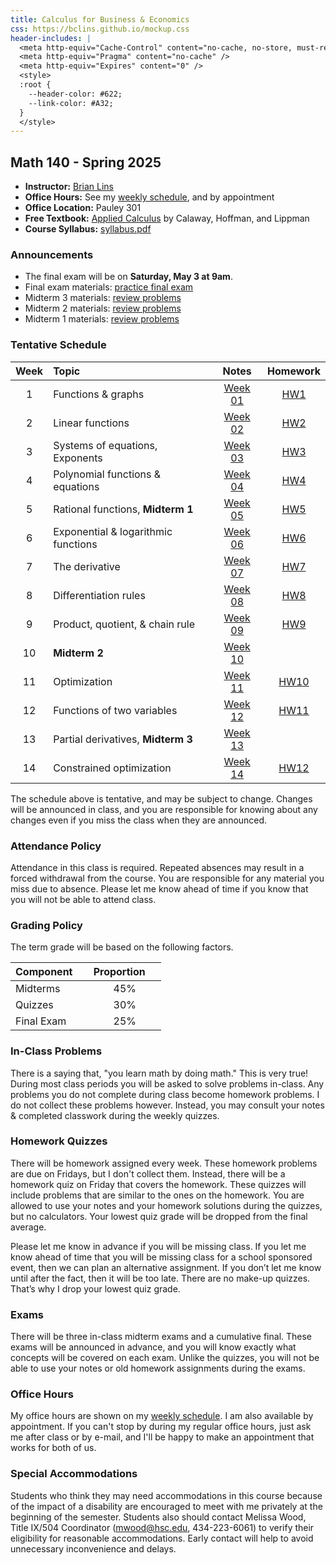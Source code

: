 ```yaml
---
title: Calculus for Business & Economics
css: https://bclins.github.io/mockup.css
header-includes: |
  <meta http-equiv="Cache-Control" content="no-cache, no-store, must-revalidate" />
  <meta http-equiv="Pragma" content="no-cache" />
  <meta http-equiv="Expires" content="0" />
  <style>
  :root {
    --header-color:	#622; 
    --link-color: #A32;  
  }
  </style>
---
```


## Math 140 - Spring 2025

* **Instructor:** [Brian Lins](https://bclins.github.io) 
* **Office Hours:** See my [weekly schedule](https://bclins.github.io/index.html#weekly-schedule), and by appointment
* **Office Location:** Pauley 301
* **Free Textbook:** [Applied Calculus](https://www.opentextbookstore.com/details.php?id=14) by Calaway, Hoffman, and Lippman
* **Course Syllabus:** [syllabus.pdf](syllabus.pdf)


### Announcements

* The final exam will be on **Saturday, May 3 at 9am**.
* Final exam materials: [practice final exam](finalReview.pdf) 
* Midterm 3 materials: [review problems](midterm3review.pdf) 
* Midterm 2 materials: [review problems](midterm2review.pdf)
* Midterm 1 materials: [review problems](midterm1review.pdf)


### Tentative Schedule

Week | Topic                      | Notes | Homework
:---:|:---------------------------|:-----:|:-----:
1  | Functions & graphs                             | [Week 01](notes.html#week-1-notes)  | [HW1](HW/HW1.pdf)
2  | Linear functions                               | [Week 02](notes.html#week-2-notes)  | [HW2](HW/HW2.pdf)
3  | Systems of equations, Exponents                | [Week 03](notes.html#week-3-notes)  | [HW3](HW/HW3.pdf)
4  | Polynomial functions & equations               | [Week 04](notes.html#week-4-notes)  | [HW4](HW/HW4.pdf)
5  | Rational functions, **Midterm 1**              | [Week 05](notes.html#week-5-notes)  | [HW5](HW/HW5.pdf)
6  | Exponential & logarithmic functions            | [Week 06](notes.html#week-6-notes)  | [HW6](HW/HW6.pdf)
7  | The derivative                                 | [Week 07](notes.html#week-7-notes)  | [HW7](HW/HW7.pdf)
8  | Differentiation rules                          | [Week 08](notes.html#week-8-notes)  | [HW8](HW/HW8.pdf)
9  | Product, quotient, & chain rule                | [Week 09](notes.html#week-9-notes)  | [HW9](HW/HW9.pdf)
10 | **Midterm 2**                                  | [Week 10](notes.html#week-10-notes) | 
11 | Optimization                                   | [Week 11](notes.html#week-11-notes) | [HW10](HW/HW10.pdf)
12 | Functions of two variables                     | [Week 12](notes.html#week-12-notes) | [HW11](HW/HW11.pdf)
13 | Partial derivatives, **Midterm 3**             | [Week 13](notes.html#week-13-notes) | 
14 | Constrained optimization                       | [Week 14](notes.html#week-14-notes) | [HW12](HW/HW12.pdf)

The schedule above is tentative, and may be subject to change. Changes will be announced in class, and you are responsible for knowing about any changes even if you miss the class when they are announced. 

### Attendance Policy

Attendance in this class is required. Repeated absences may result in a forced withdrawal from the course. You are responsible for any material you miss due to absence. Please let me know ahead of time if you know that you will not be able to attend class.

### Grading Policy

The term grade will be based on the following factors.

| Component &nbsp; &nbsp;  | Proportion  &nbsp; &nbsp;|
| :--- | :---: |
| Midterms  | 45% |
| Quizzes | 30% |
| Final Exam | 25% |  


### In-Class Problems
  
There is a saying that, "you learn math by doing math." This is very true! During most class periods you will be asked to solve problems in-class. Any problems you do not complete during class become homework problems. I do not collect these problems however. Instead, you may consult your notes & completed classwork during the weekly quizzes.

### Homework Quizzes

There will be homework assigned every week.  These homework problems are due on Fridays, but I don't collect them.  Instead, there will be a homework quiz on Friday that covers the homework.  These quizzes will include problems that are similar to the ones on the homework.  You are allowed to use your notes and your homework solutions during the quizzes, but no calculators.  Your lowest quiz grade will be dropped from the final average. 

Please let me know in advance if you will be missing class. If you let me know ahead of time that you will
be missing class for a school sponsored event, then we can plan an alternative assignment. If you don’t let
me know until after the fact, then it will be too late. There are no make-up quizzes. That’s why I drop your
lowest quiz grade.

### Exams

There will be three in-class midterm exams and a cumulative final. These exams will be announced in advance, and you will know exactly what concepts will be covered on each exam.  Unlike the quizzes, you will not be able to use your notes or old homework assignments during the exams. 


### Office Hours

My office hours are shown on my [weekly schedule](https://bclins.github.io/index.html#weekly-schedule).  I am also available by appointment. If you can't stop by during my regular office hours, just ask me after class or by e-mail, and I'll be happy to make an appointment that works for both of us.  


### Special Accommodations

Students who think they may need accommodations in this course because of the impact of a disability are encouraged to meet with me privately at the beginning of the semester. Students also should contact Melissa Wood, Title IX/504 Coordinator (mwood@hsc.edu, 434-223-6061) to verify their eligibility for reasonable accommodations. Early contact will help to avoid unnecessary inconvenience and delays.



<br>
<br>
<br>
<br>
<br>
<br>
<br>
<br>
